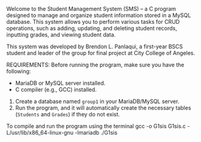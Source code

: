 Welcome to the Student Management System (SMS) – a C program designed to manage and organize student information stored in a MySQL database. This system allows you to perform various tasks for CRUD operations, such as adding, updating, and deleting student records, inputting grades, and viewing student data.

This system was developed by Brendon L. Panlaqui, a first-year BSCS student and leader of the group for final project at City College of Angeles. 

REQUIREMENTS: 
Before running the program, make sure you have the following:
- MariaDB or MySQL server installed.
- C compiler (e.g., GCC) installed.

1. Create a database named `group1` in your MariaDB/MySQL server.
2. Run the program, and it will automatically create the necessary tables (`Students` and `Grades`) if they do not exist.

To compile and run the program using the terminal
  gcc -o G1sis G1sis.c -L/usr/lib/x86_64-linux-gnu -lmariadb
  ./G1sis

